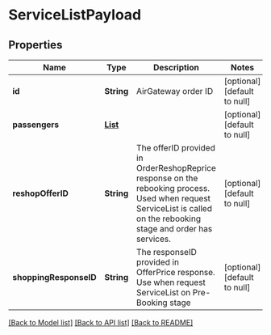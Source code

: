# ServiceListPayload
## Properties

| Name | Type | Description | Notes |
|------------ | ------------- | ------------- | -------------|
| **id** | **String** | AirGateway order ID | [optional] [default to null] |
| **passengers** | [**List**](Passenger.md) |  | [optional] [default to null] |
| **reshopOfferID** | **String** | The offerID provided in OrderReshopReprice response on the rebooking process. Used when request ServiceList is called on the rebooking stage and order has services. | [optional] [default to null] |
| **shoppingResponseID** | **String** | The responseID provided in OfferPrice response. Use when request ServiceList on Pre-Booking stage | [optional] [default to null] |

[[Back to Model list]](../README.md#documentation-for-models) [[Back to API list]](../README.md#documentation-for-api-endpoints) [[Back to README]](../README.md)

